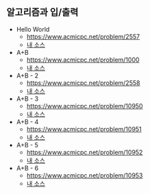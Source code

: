 ## 알고리즘과 입/출력
- Hello World
    - https://www.acmicpc.net/problem/2557
    - [내 소스](https://github.com/HelloWoori/AlgorithmStudyWithBaekjoon/blob/master/InputOutput/HelloWorld.cpp)
- A+B
    - https://www.acmicpc.net/problem/1000
    - [내 소스](https://github.com/HelloWoori/AlgorithmStudyWithBaekjoon/blob/master/InputOutput/AplusB.cpp)
- A+B - 2
    - https://www.acmicpc.net/problem/2558
    - [내 소스](https://github.com/HelloWoori/AlgorithmStudyWithBaekjoon/blob/master/InputOutput/AplusB2.cpp)
- A+B - 3
    - https://www.acmicpc.net/problem/10950
    - [내 소스](https://github.com/HelloWoori/AlgorithmStudyWithBaekjoon/blob/master/InputOutput/AplusB3.cpp)   
- A+B - 4
    - https://www.acmicpc.net/problem/10951
    - [내 소스](https://github.com/HelloWoori/AlgorithmStudyWithBaekjoon/blob/master/InputOutput/AplusB4.cpp)
- A+B - 5
    - https://www.acmicpc.net/problem/10952
    - [내 소스](https://github.com/HelloWoori/AlgorithmStudyWithBaekjoon/blob/master/InputOutput/AplusB5.cpp)
- A+B - 6
    - https://www.acmicpc.net/problem/10953
    - [내 소스](https://github.com/HelloWoori/AlgorithmStudyWithBaekjoon/blob/master/InputOutput/AplusB6.cpp)

